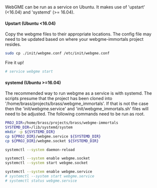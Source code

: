 
WebGME can be run as a service on Ubuntu.
It makes use of 'upstart' (<16.04) and 'systemd' (>= 16.04).

#### Upstart (Ubuntu <16.04)
Copy the webgme files to their appropriate locations.
The config file may need to be updated based on where your
webgme-immortals project resides.
```bash
sudo cp ./init/webgme.conf /etc/init/webgme.conf
```
Fire it up!
```bash
# service webgme start
```


#### systemd (Ubuntu >=16.04)
The recommended way to run webgme as a service is with systemd.
The scripts presume that the project has been cloned into
'/home/brass/projects/brass/webgme_immortals'.
If that is not the case then
the 'init/webgme.service' and 'init/webgme_immortals.sh'
files will need to be adjusted.
The following commands need to be run as root.

```bash
PROJ_DIR=/home/brass/projects/brass/webgme-immortals
SYSTEMD_DIR=/lib/systemd/system
mkdir -p ${SYSTEMD_DIR}
cp ${PROJ_DIR}/webgme.service ${SYSTEMD_DIR}
cp ${PROJ_DIR}/webgme.socket ${SYSTEMD_DIR}

systemctl --system daemon-reload

systemctl --system enable webgme.socket
systemctl --system start webgme.socket

systemctl --system enable webgme.service
# systemctl --system start webgme.service
# systemctl status webgme.service

```
